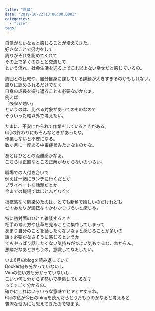```yaml
---
title: "悪癖"
date: "2019-10-22T13:00:00.000Z"
categories: 
  - "life"
tags: 
---
```


自信がないなぁと感じることが増えてきた。  
好きなことで努力をして  
周りがそれを認めてくれて  
その上で多くのひとと交流して  
という流れ、社会生活を送る上でこれ以上ない幸せだと感じているの。

周囲との比較や、自分自身に課している課題が大きすぎるのかもしれない。  
周りに認められるだけでなく  
自身の成長を振り返ることも必要なのかなぁ。  
例えば  
「吸収が速い」  
というのは、比べる対象があってのものなので  
そういった軸以外で考えたい。

たまに、不安にかられて作業をしているときがある。  
6月の終わりにもそんなときがあったな。  
作業しないと不安になる。  
数ヶ月に一度ある中毒症状みたいなものかな。

あとはひととの距離感かなぁ。  
こちらは正直なところ正解がわからないのつらい。

職場での人付き合いで  
例えば一緒にランチに行くだとか  
プライベートな話題だとか  
今までの職場ではほとんどなくて

抵抗感なく馴染めたのは、とても新鮮で嬉しいのだけれども  
どのあたりが適正なのかわかりづらいと感じる。

特に初対面のひとと雑談するとき  
相手の考え方や仕草を見ることに集中してしまって  
あまり自分のことを話したくないなぁと感じることが多いの  
話す必要がなさそうに感じるというか  
でもやっぱり話したくない気持ちがつよい気もするな、わからん。  
悪癖だなあとおもうの。意識してなおしたい。

いま6月のblogを読み返していて  
Docker何も分かっていないし  
Vimの使い方も分かっていないし  
こいつ何も分からず勢いで構築しているな？  
ってすごく分かるの。  
確かにこれはいろいろな意味でヒヤヒヤするわ。  
6月の私が今日のblogを読んだらどうおもうのかなぁと考えると  
贅沢な悩みにも思えてきたので寝ます。
